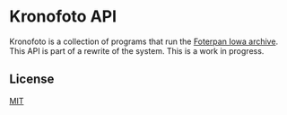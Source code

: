 # Kronofoto API
Kronofoto is a collection of programs that run the 
[Foterpan Iowa archive](http://fortepan.us/). This API is part of a rewrite of the system.
This is a work in progress.  

## License
[MIT](LICENSE)
